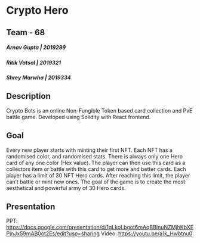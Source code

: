 # Crypto Hero
 
## Team - 68
##### Arnav Gupta  | 2019299
##### Ritik Vatsal | 2019321
##### Shrey Marwha | 2019334

## Description
Crypto Bots is an online Non-Fungible Token based card collection and PvE battle game. Developed using Solidity with React frontend.

## Goal
Every new player starts with minting their first NFT. Each NFT has a randomised color, and randomised stats. There is always only one Hero card of any one color (Hex value).
The player can then use this card as a collectors item or battle with this card to get more and better cards.
Each player has a limit of 30 NFT Hero cards. After reaching this limit, the player can’t battle or mint new ones.
The goal of the game is to create the most aesthetical and powerful army of 30 Hero cards.

## Presentation
PPT: https://docs.google.com/presentation/d/1gLkoLbgot6mAqBBInuNZMjhKbXEPjnJx59mAB0ot2Es/edit?usp=sharing
Video: https://youtu.be/a1k_Hwbtnu0
